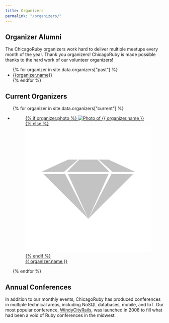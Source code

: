 ```yaml
---
title: Organizers
permalink: "/organizers/"
---
```


<section class="section-about section-about-history">
<h1>Organizer Alumni</h1>
<p>The ChicagoRuby organizers work hard to deliver multiple meetups every month of the year. Thank you organizers! ChicagoRuby is made possible thanks to the hard work of our volunteer organizers!</p>
  <ul>
    {% for organizer in site.data.organizers["past"] %}
    <li><a href="{{organizer.link}}">{{organizer.name}}</a></li>
    {% endfor %}
  </ul>
</section>

<section class="section-organizers">
  <h1>Current Organizers</h1>

  <ul>
    {% for organizer in site.data.organizers["current"] %}
    <li>
      <a href="{{ organizer.link }}">
        <figure>
          {% if organizer.photo %}
            <img src="/assets/organizers/{{ organizer.photo }}" alt="Photo of {{ organizer.name }}">
          {% else %}
            <img src="/assets/organizers/na.jpg" alt="Photo unavailable">
          {% endif %}
          <figcaption>{{ organizer.name }}</figcaption>
        </figure>
      </a>
    </li>
    {% endfor %}
  </ul>
</section>

<section class="section-about-conferences">
  <h1>Annual Conferences</h1>

  <p>In addition to our monthly events, ChicagoRuby has produced conferences in multiple technical areas, including NoSQL databases, mobile, and IoT. Our most popular conference, <a href="https://windycityrails.com">WindyCityRails</a>, was launched in 2008 to fill what had been a void of Ruby conferences in the midwest.
</section>
